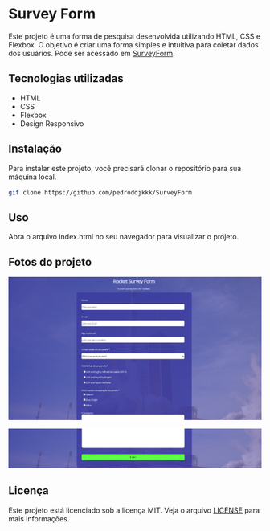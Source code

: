 # Survey Form

Este projeto é uma forma de pesquisa desenvolvida utilizando HTML, CSS e Flexbox. O objetivo é criar uma forma simples e intuitiva para coletar dados dos usuários. Pode ser acessado em [SurveyForm](https://pedroddjkkk.github.io/SurveyForm/).

## Tecnologias utilizadas
- HTML
- CSS
- Flexbox
- Design Responsivo

## Instalação
Para instalar este projeto, você precisará clonar o repositório para sua máquina local.
```bash
git clone https://github.com/pedroddjkkk/SurveyForm
```

## Uso
Abra o arquivo index.html no seu navegador para visualizar o projeto.

## Fotos do projeto

![Screenshot 1](SurveyForm/showroom1.png)

![Screenshot 1](SurveyForm/showroom3.png)

## Licença
Este projeto está licenciado sob a licença MIT. Veja o arquivo [LICENSE](https://github.com/pedroddjkkk/SurveyForm/blob/main/LICENSE) para mais informações.
